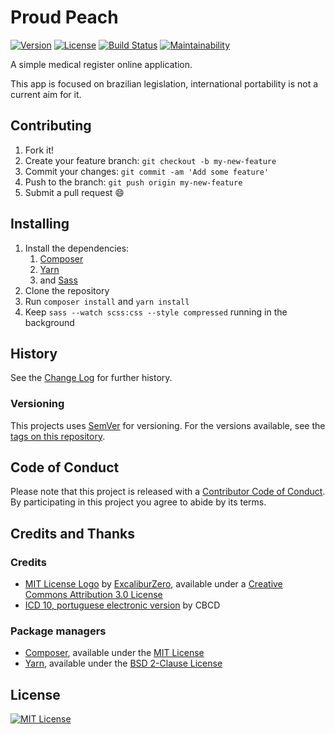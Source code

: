 # Proud Peach

[![Version](https://img.shields.io/badge/version-0.1.0--alpha-lightgrey.svg "0.1.0-alpha")](https://github.com/nereare/proud-peach/)
[![License](https://img.shields.io/github/license/Nereare/proud-peach.svg)](https://github.com/Nereare/proud-peach)
[![Build Status](https://travis-ci.org/Nereare/proud-peach.svg?branch=master)](https://travis-ci.org/Nereare/proud-peach)
[![Maintainability](https://api.codeclimate.com/v1/badges/81a99f108957731bec66/maintainability)](https://codeclimate.com/github/Nereare/proud-peach/maintainability)

A simple medical register online application.

This app is focused on brazilian legislation, international portability is not a current aim for it.

## Contributing

1. Fork it!
2. Create your feature branch: `git checkout -b my-new-feature`
3. Commit your changes: `git commit -am 'Add some feature'`
4. Push to the branch: `git push origin my-new-feature`
5. Submit a pull request :smile:

## Installing

1. Install the dependencies:
    1. [Composer](https://getcomposer.org/)
    2. [Yarn](https://yarnpkg.com/)
    3. and [Sass](https://sass-lang.com/)
2. Clone the repository
3. Run `composer install` and `yarn install`
4. Keep `sass --watch scss:css --style compressed` running in the background

## History

See the [Change Log](https://github.com/Nereare/proud-peach/blob/master/changelog.md) for further history.

### Versioning

This projects uses [SemVer](http://semver.org/) for versioning. For the versions available, see the [tags on this repository](https://github.com/Nereare/proud-peach/tags).

## Code of Conduct

Please note that this project is released with a [Contributor Code of Conduct](https://github.com/Nereare/proud-peach/blob/master/code-of-conduct.md). By participating in this project you agree to abide by its terms.

## Credits and Thanks

### Credits

 * [MIT License Logo](http://excaliburzero.deviantart.com/art/MIT-License-Logo-595847140) by [ExcaliburZero](http://excaliburzero.deviantart.com/), available under a [Creative Commons Attribution 3.0 License](https://creativecommons.org/licenses/by/3.0/)
 * [ICD 10, portuguese electronic version](http://www.datasus.gov.br/cid10/V2008/download.htm) by
 CBCD

### Package managers

 * [Composer](https://getcomposer.org/), available under the [MIT License](https://opensource.org/licenses/MIT)
 * [Yarn](https://yarnpkg.com/), available under the [BSD 2-Clause License](https://opensource.org/licenses/BSD-2-Clause)

## License

[![MIT License](http://i.imgur.com/Ze3dFob.png "MIT License")](https://opensource.org/licenses/MIT)
